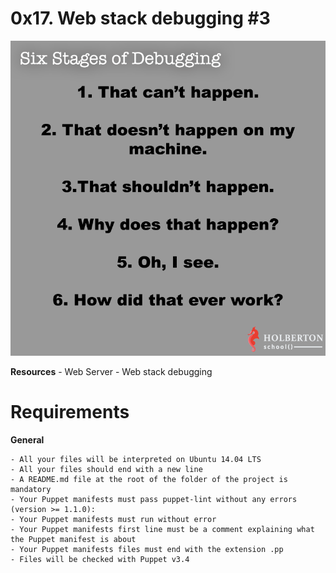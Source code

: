 # **0x17. Web stack debugging #3**


![Debug](debug.png)

**Resources**
	- Web Server
	- Web stack debugging


# **Requirements**

**General**

	- All your files will be interpreted on Ubuntu 14.04 LTS
	- All your files should end with a new line
	- A README.md file at the root of the folder of the project is mandatory
	- Your Puppet manifests must pass puppet-lint without any errors (version >= 1.1.0):
	- Your Puppet manifests must run without error
	- Your Puppet manifests first line must be a comment explaining what the Puppet manifest is about
	- Your Puppet manifests files must end with the extension .pp
	- Files will be checked with Puppet v3.4
